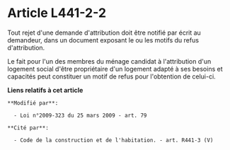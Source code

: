 # Article L441-2-2

Tout rejet d'une demande d'attribution doit être notifié par écrit au demandeur, dans un document exposant le ou les motifs
du refus d'attribution.

Le fait pour l'un des membres du ménage candidat à l'attribution d'un logement social d'être propriétaire d'un logement
adapté à ses besoins et capacités peut constituer un motif de refus pour l'obtention de celui-ci.

**Liens relatifs à cet article**

	**Modifié par**:

	  - Loi n°2009-323 du 25 mars 2009 - art. 79

	**Cité par**:

	  - Code de la construction et de l'habitation. - art. R441-3 (V)
